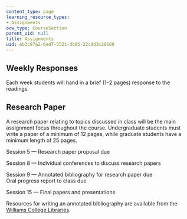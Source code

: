 ```yaml
---
content_type: page
learning_resource_types:
- Assignments
ocw_type: CourseSection
parent_uid: null
title: Assignments
uid: eb3c97a2-6ed7-5521-db85-22c9d3c28160
---
```


Weekly Responses
----------------

Each week students will hand in a brief (1–2 pages) response to the readings.

Research Paper
--------------

A research paper relating to topics discussed in class will be the main assignment focus throughout the course. Undergraduate students must write a paper of a minimum of 12 pages, while graduate students have a minimum length of 25 pages.

Session 5 — Research paper proposal due

Session 8 — Individual conferences to discuss research papers

Session 9 — Annotated bibliography for research paper due  
Oral progress report to class due

Session 15 — Final papers and presentations

Resources for writing an annotated bibliography are available from the [Williams College Libraries](http://library.williams.edu/citing/annotated-bibliography.php).